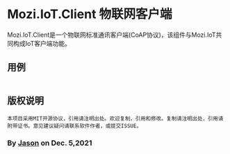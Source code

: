 ﻿# Mozi.IoT.Client 物联网客户端
Mozi.IoT.Client是一个物联网标准通讯客户端(CoAP协议)，该组件与Mozi.IoT共同构成IoT客户端功能。

## 用例

~~~csharp

~~~

## 版权说明
	本项目采用MIT开源协议，引用请注明出处。欢迎复制，引用和修改。复制请注明出处，引用请附带证书。意见建议疑问请联系软件作者，或提交ISSUE。

### By [Jason][1] on Dec. 5,2021

[1]:mailto:brotherqian@163.com